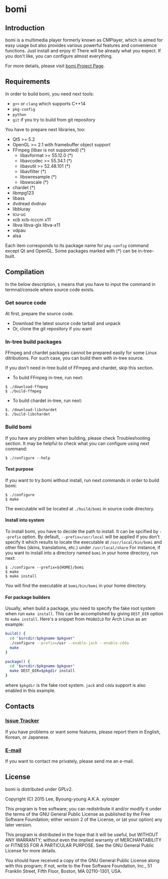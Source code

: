 # bomi


## Introduction

bomi is a multimedia player formerly known as CMPlayer,
which is aimed for easy usage but also provides various powerful features and convenience functions.
Just install and enjoy it! There will be already what you expect.
If you don't like, you can configure almost everything. 

For more details, please visit [bomi Project Page](http://bomi-player.github.io).

## Requirements

In order to build bomi, you need next tools:

* `g++` or `clang` which supports C++14
* `pkg-config`
* `python`
* `git` if you try to build from git repository

You have to prepare next libraries, too:

* Qt5 >= 5.2
* OpenGL >= 2.1 with framebuffer object support
* FFmpeg (libav is not supported) (*)
  * libavformat >= 55.12.0 (*)
  * libavcodec >= 55.34.1 (*)
  * libavutil >= 52.48.101 (*)
  * libavfilter (*)
  * libswresample (*)
  * libswscale (*)
* chardet (*)
* libmpg123
* libass
* dvdread dvdnav
* libbluray
* icu-uc
* xcb xcb-icccm x11
* libva libva-glx libva-x11
* vdpau
* alsa

Each item corresponds to its package name for `pkg-config` command except Qt and OpenGL.
Some packages marked with (*) can be in-tree-built.

## Compilation

In the below description, `$` means that you have to input the command in termnal/console
where source code exists.

### Get source code

At first, prepare the source code.

* Download the latest source code tarball and unpack
* Or, clone the git repository if you want

### In-tree build packages

FFmpeg and chardet packages cannot be prepared easily for some Linux ditributions.
For such case, you can build them with in-tree source.

If you don't need in-tree build of FFmpeg and chardet, skip this section.

* To build FFmpeg in-tree, run next:
```
$ ./download-ffmpeg
$ ./build-ffmpeg
```

* To build chardet in-tree, run next:
```
$. /download-libchardet
$. /build-libchardet
```

### Build bomi

If you have any problem when building, please check Troubleshooting section.
It may be helpful to check what you can configure using next command:
```
$ ./configure --help
```

#### Test purpose
If you want to try bomi without install, run next commands in order to build bomi:
```
$ ./configure
$ make
```
The executable will be located at `./build/bomi` in source code directory.

#### Install into system

To install bomi, you have to decide the path to install.
It can be spcified by `--prefix` option.
By default, `--prefix=/usr/local` will be applied if you don't specify it which results to locate the executable at `/usr/local/bin/bomi` and other files (skins, translations, etc.) under `/usr/local/share`
For instance, if you want to install into a directory named `bomi` in your home directory, run next:
```
$ ./configure --prefix=${HOME}/bomi
$ make
$ make install
```
You will find the executable at `bomi/bin/bomi` in your home directory.

#### For package builders

Usually, when build a package, you need to specify the fake root system when run `make install`.
This can be accomplished by giving `DEST_DIR` option to `make install`.
Here's a snippet from `PKGBUILD` for Arch Linux as an example:
```bash
build() {
  cd "$srcdir/$pkgname-$pkgver"
  ./configure --prefix=/usr --enable-jack --enable-cdda
  make
}

package() {
  cd "$srcdir/$pkgname-$pkgver"
  make DEST_DIR=$pkgdir install
}
```
where `$pkgdir` is the fake root system. `jack` and `cdda` support is also enabled in this example.

## Contacts

### [Issue Tracker](https://github.com/xylosper/bomi/issues)
If you have problems or want some features, please report them in English, Korean, or Japanese.

### [E-mail](mailto:darklin20@gmail.com)
If you want to contact me privately, please send me an e-mail. 

## License

bomi is distributed under GPLv2.

Copyright (C) 2015 Lee, Byoung-young A.K.A. xylosper

This program is free software; you can redistribute it and/or
modify it under the terms of the GNU General Public License
as published by the Free Software Foundation; either version 2
of the License, or (at your option) any later version.

This program is distributed in the hope that it will be useful,
but WITHOUT ANY WARRANTY; without even the implied warranty of
MERCHANTABILITY or FITNESS FOR A PARTICULAR PURPOSE.  See the
GNU General Public License for more details.

You should have received a copy of the GNU General Public License
along with this program; if not, write to the Free Software
Foundation, Inc., 51 Franklin Street, Fifth Floor, Boston, MA  02110-1301, USA.
